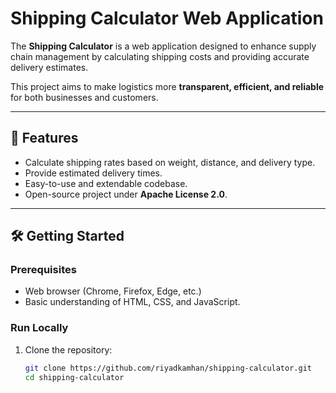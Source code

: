 # Shipping Calculator Web Application

The **Shipping Calculator** is a web application designed to enhance supply chain management by calculating shipping costs and providing accurate delivery estimates.  

This project aims to make logistics more **transparent, efficient, and reliable** for both businesses and customers.  

---

## 🚀 Features
- Calculate shipping rates based on weight, distance, and delivery type.
- Provide estimated delivery times.
- Easy-to-use and extendable codebase.
- Open-source project under **Apache License 2.0**.

---

## 🛠️ Getting Started

### Prerequisites
- Web browser (Chrome, Firefox, Edge, etc.)
- Basic understanding of HTML, CSS, and JavaScript.

### Run Locally
1. Clone the repository:
   ```bash
   git clone https://github.com/riyadkamhan/shipping-calculator.git
   cd shipping-calculator

